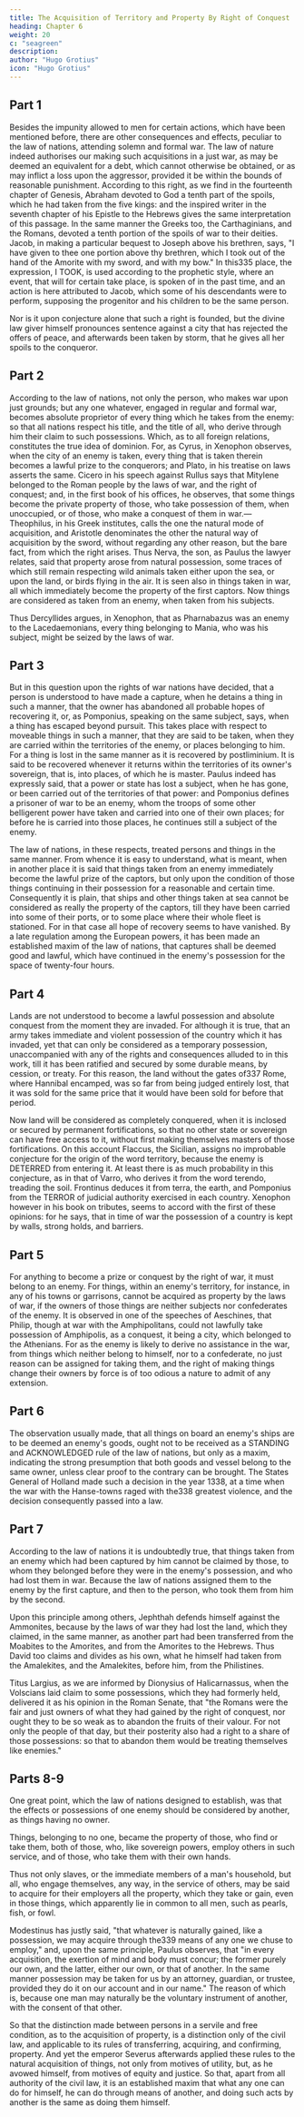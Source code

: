 ```yaml
---
title: The Acquisition of Territory and Property By Right of Conquest
heading: Chapter 6
weight: 20
c: "seagreen"
description: 
author: "Hugo Grotius"
icon: "Hugo Grotius"
---
```



<!-- Law of nature with respect to the acquisition of things captured in war—Law of nations on the same subject—In what cases the law of nations confirms the capture of things moveable—Lands acquired by conquest—Lawful prize cannot be made of things not belonging to an enemy—Goods found on board an enemy's ships—Law of nations authorises the making prize of what an enemy has taken from others in war—Sovereigns may acquire possession and dominion through those employed by them—Acts of hostility divided into public and private—Territory may be acquired by a sovereign or people—Private and public captures explained—Discretionary power of generals in this respect—Prizes belong either to the treasury, or to those, who take them—Places sometimes given up to be plundered by the soldiery—Different methods of dividing spoils—Peculation, a portion of the spoils sometimes given to allies, who have supported the war—Sometimes given up to subjects—This illustrated by examples—Utility of the above practices—Whether things taken without the territory of either of the belligerent powers can be acquired by the rights of war—In what manner this right peculiarly applies to solemn wars. -->

## Part 1

Besides the impunity allowed to men for certain actions, which have been mentioned before, there are other consequences and effects, peculiar to the law of nations, attending solemn and formal war. The law of nature indeed authorises our making such acquisitions in a just war, as may be deemed an equivalent for a debt, which cannot otherwise be obtained, or as may inflict a loss upon the aggressor, provided it be within the bounds of reasonable punishment. According to this right, as we find in the fourteenth chapter of Genesis, Abraham devoted to God a tenth part of the spoils, which he had taken from the five kings: and the inspired writer in the seventh chapter of his Epistle to the Hebrews gives the same interpretation of this passage. In the same manner the Greeks too, the Carthaginians, and the Romans, devoted a tenth portion of the spoils of war to their deities. Jacob, in making a particular bequest to Joseph above his brethren, says, "I have given to thee one portion above thy brethren, which I took out of the hand of the Amorite with my sword, and with my bow." In this335 place, the expression, I TOOK, is used according to the prophetic style, where an event, that will for certain take place, is spoken of in the past time, and an action is here attributed to Jacob, which some of his descendants were to perform, supposing the progenitor and his children to be the same person.

Nor is it upon conjecture alone that such a right is founded, but the divine law giver himself pronounces sentence against a city that has rejected the offers of peace, and afterwards been taken by storm, that he gives all her spoils to the conqueror.


## Part 2

According to the law of nations, not only the person, who makes war upon just grounds; but any one whatever, engaged in regular and formal war, becomes absolute proprietor of every thing which he takes from the enemy: so that all nations respect his title, and the title of all, who derive through him their claim to such possessions. Which, as to all foreign relations, constitutes the true idea of dominion. For, as Cyrus, in Xenophon observes, when the city of an enemy is taken, every thing that is taken therein becomes a lawful prize to the conquerors; and Plato, in his treatise on laws asserts the same. Cicero in his speech against Rullus says that Mitylene belonged to the Roman people by the laws of war, and the right of conquest; and, in the first book of his offices, he observes, that some things become the private property of those, who take possession of them, when unoccupied, or of those, who make a conquest of them in war.—Theophilus, in his Greek institutes, calls the one the natural mode of acquisition, and Aristotle denominates the other the natural way of acquisition by the sword, without regarding any other reason, but the bare fact, from which the right arises. Thus Nerva, the son, as Paulus the lawyer relates, said that property arose from natural possession, some traces of which still remain respecting wild animals taken either upon the sea, or upon the land, or birds flying in the air. It is seen also in things taken in war, all which immediately become the property of the first captors. Now things are considered as taken from an enemy, when taken from his subjects.

Thus Dercyllides argues, in Xenophon, that as Pharnabazus was an enemy to the Lacedaemonians, every thing belonging to Mania, who was his subject, might be seized by the laws of war.


## Part 3

But in this question upon the rights of war nations have decided, that a person is understood to have made a capture, when he detains a thing in such a manner, that the owner has abandoned all probable hopes of recovering it, or, as Pomponius, speaking on the same subject, says, when a thing has escaped beyond pursuit. This takes place with respect to moveable things in such a manner, that they are said to be taken, when they are carried within the territories of the enemy, or places belonging to him. For a thing is lost in the same manner as it is recovered by postliminium. It is said to be recovered whenever it returns within the territories of its owner's sovereign, that is, into places, of which he is master. Paulus indeed has expressly said, that a power or state has lost a subject, when he has gone, or been carried out of the territories of that power: and Pomponius defines a prisoner of war to be an enemy, whom the troops of some other belligerent power have taken and carried into one of their own places; for before he is carried into those places, he continues still a subject of the enemy.

The law of nations, in these respects, treated persons and things in the same manner. From whence it is easy to understand, what is meant, when in another place it is said that things taken from an enemy immediately become the lawful prize of the captors, but only upon the condition of those things continuing in their possession for a reasonable and certain time. Consequently it is plain, that ships and other things taken at sea cannot be considered as really the property of the captors, till they have been carried into some of their ports, or to some place where their whole fleet is stationed. For in that case all hope of recovery seems to have vanished. By a late regulation among the European powers, it has been made an established maxim of the law of nations, that captures shall be deemed good and lawful, which have continued in the enemy's possession for the space of twenty-four hours.


## Part 4

Lands are not understood to become a lawful possession and absolute conquest from the moment they are invaded. For although it is true, that an army takes immediate and violent possession of the country which it has invaded, yet that can only be considered as a temporary possession, unaccompanied with any of the rights and consequences alluded to in this work, till it has been ratified and secured by some durable means, by cession, or treaty. For this reason, the land without the gates of337 Rome, where Hannibal encamped, was so far from being judged entirely lost, that it was sold for the same price that it would have been sold for before that period.

Now land will be considered as completely conquered, when it is inclosed or secured by permanent fortifications, so that no other state or sovereign can have free access to it, without first making themselves masters of those fortifications. On this account Flaccus, the Sicilian, assigns no improbable conjecture for the origin of the word territory, because the enemy is DETERRED from entering it. At least there is as much probability in this conjecture, as in that of Varro, who derives it from the word terendo, treading the soil. Frontinus deduces it from terra, the earth, and Pomponius from the TERROR of judicial authority exercised in each country. Xenophon however in his book on tributes, seems to accord with the first of these opinions: for he says, that in time of war the possession of a country is kept by walls, strong holds, and barriers.


## Part 5

For anything to become a prize or conquest by the right of war, it must belong to an enemy. For things, within an enemy's territory, for instance, in any of his towns or garrisons, cannot be acquired as property by the laws of war, if the owners of those things are neither subjects nor confederates of the enemy. It is observed in one of the speeches of Aeschines, that Philip, though at war with the Amphipolitans, could not lawfully take possession of Amphipolis, as a conquest, it being a city, which belonged to the Athenians. For as the enemy is likely to derive no assistance in the war, from things which neither belong to himself, nor to a confederate, no just reason can be assigned for taking them, and the right of making things change their owners by force is of too odious a nature to admit of any extension.


## Part 6

The observation usually made, that all things on board an enemy's ships are to be deemed an enemy's goods, ought not to be received as a STANDING and ACKNOWLEDGED rule of the law of nations, but only as a maxim, indicating the strong presumption that both goods and vessel belong to the same owner, unless clear proof to the contrary can be brought. The States General of Holland made such a decision in the year 1338, at a time when the war with the Hanse-towns raged with the338 greatest violence, and the decision consequently passed into a law.


## Part 7

According to the law of nations it is undoubtedly true, that things taken from an enemy which had been captured by him cannot be claimed by those, to whom they belonged before they were in the enemy's possession, and who had lost them in war. Because the law of nations assigned them to the enemy by the first capture, and then to the person, who took them from him by the second.

Upon this principle among others, Jephthah defends himself against the Ammonites, because by the laws of war they had lost the land, which they claimed, in the same manner, as another part had been transferred from the Moabites to the Amorites, and from the Amorites to the Hebrews. Thus David too claims and divides as his own, what he himself had taken from the Amalekites, and the Amalekites, before him, from the Philistines.

Titus Largius, as we are informed by Dionysius of Halicarnassus, when the Volscians laid claim to some possessions, which they had formerly held, delivered it as his opinion in the Roman Senate, that "the Romans were the fair and just owners of what they had gained by the right of conquest, nor ought they to be so weak as to abandon the fruits of their valour. For not only the people of that day, but their posterity also had a right to a share of those possessions: so that to abandon them would be treating themselves like enemies."


## Parts 8-9

One great point, which the law of nations designed to establish, was that the effects or possessions of one enemy should be considered by another, as things having no owner.

Things, belonging to no one, became the property of those, who find or take them, both of those, who, like sovereign powers, employ others in such service, and of those, who take them with their own hands.

Thus not only slaves, or the immediate members of a man's household, but all, who engage themselves, any way, in the service of others, may be said to acquire for their employers all the property, which they take or gain, even in those things, which apparently lie in common to all men, such as pearls, fish, or fowl.

Modestinus has justly said, "that whatever is naturally gained, like a possession, we may acquire through the339 means of any one we chuse to employ," and, upon the same principle, Paulus observes, that "in every acquisition, the exertion of mind and body must concur; the former purely our own, and the latter, either our own, or that of another. In the same manner possession may be taken for us by an attorney, guardian, or trustee, provided they do it on our account and in our name." The reason of which is, because one man may naturally be the voluntary instrument of another, with the consent of that other. 

So that the distinction made between persons in a servile and free condition, as to the acquisition of property, is a distinction only of the civil law, and applicable to its rules of transferring, acquiring, and confirming, property. And yet the emperor Severus afterwards applied these rules to the natural acquisition of things, not only from motives of utility, but, as he avowed himself, from motives of equity and justice. So that, apart from all authority of the civil law, it is an established maxim that what any one can do for himself, he can do through means of another, and doing such acts by another is the same as doing them himself.


